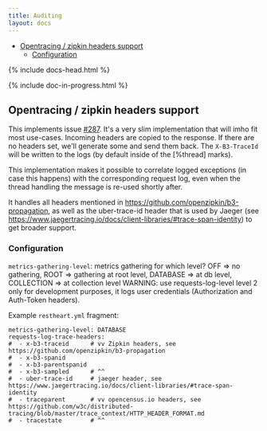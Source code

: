 ```yaml
---
title: Auditing
layout: docs
---
```


<div markdown="1" class="d-none d-xl-block col-xl-2 order-last bd-toc">

-   [Opentracing / zipkin headers support](#opentracing--zipkin-headers-support)
    -   [Configuration](#configuration)

</div>
<div markdown="1" class="col-12 col-md-9 col-xl-8 py-md-3 bd-content pt-0">

{% include docs-head.html %}

{% include doc-in-progress.html %}

## Opentracing / zipkin headers support

This implements issue [#287](https://github.com/SoftInstigate/restheart/issues/287). It's a very slim implementation that will imho fit most use-cases. Incoming headers are copied to the response. If there are no headers set, we'll generate some and send them back. The `X-B3-TraceId` will be written to the logs (by default inside of the [%thread] marks).

This implementation makes it possible to correlate logged exceptions (in case this happens) with the corresponding request log, even when the thread handling the message is re-used shortly after.

It handles all headers mentioned in https://github.com/openzipkin/b3-propagation, as well as the uber-trace-id header that is used by Jaeger (see https://www.jaegertracing.io/docs/client-libraries/#trace-span-identity) to get broader support.

### Configuration

`metrics-gathering-level`: metrics gathering for which level? OFF => no gathering, ROOT => gathering at root level, DATABASE => at db level, COLLECTION => at collection level
WARNING: use requests-log-level level 2 only for development purposes, it logs user credentials (Authorization and Auth-Token headers).

Example `restheart.yml` fragment:

```
metrics-gathering-level: DATABASE
requests-log-trace-headers:
#  - x-b3-traceid      # vv Zipkin headers, see https://github.com/openzipkin/b3-propagation
#  - x-b3-spanid
#  - x-b3-parentspanid
#  - x-b3-sampled      # ^^
#  - uber-trace-id     # jaeger header, see https://www.jaegertracing.io/docs/client-libraries/#trace-span-identity
#  - traceparent       # vv opencensus.io headers, see https://github.com/w3c/distributed-tracing/blob/master/trace_context/HTTP_HEADER_FORMAT.md
#  - tracestate        # ^^
```

</div>
